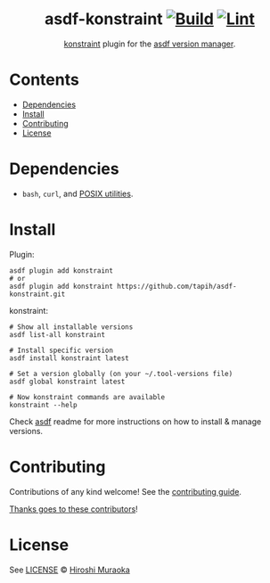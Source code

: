 <div align="center">

# asdf-konstraint [![Build](https://github.com/tapih/asdf-konstraint/actions/workflows/build.yml/badge.svg)](https://github.com/tapih/asdf-konstraint/actions/workflows/build.yml) [![Lint](https://github.com/tapih/asdf-konstraint/actions/workflows/lint.yml/badge.svg)](https://github.com/tapih/asdf-konstraint/actions/workflows/lint.yml)

[konstraint](https://github.com/plexsystems/konstraint/blob/main/docs/cli/konstraint.md) plugin for the [asdf version manager](https://asdf-vm.com).

</div>

# Contents

- [Dependencies](#dependencies)
- [Install](#install)
- [Contributing](#contributing)
- [License](#license)

# Dependencies

- `bash`, `curl`, and [POSIX utilities](https://pubs.opengroup.org/onlinepubs/9699919799/idx/utilities.html).

# Install

Plugin:

```shell
asdf plugin add konstraint
# or
asdf plugin add konstraint https://github.com/tapih/asdf-konstraint.git
```

konstraint:

```shell
# Show all installable versions
asdf list-all konstraint

# Install specific version
asdf install konstraint latest

# Set a version globally (on your ~/.tool-versions file)
asdf global konstraint latest

# Now konstraint commands are available
konstraint --help
```

Check [asdf](https://github.com/asdf-vm/asdf) readme for more instructions on how to
install & manage versions.

# Contributing

Contributions of any kind welcome! See the [contributing guide](contributing.md).

[Thanks goes to these contributors](https://github.com/tapih/asdf-konstraint/graphs/contributors)!

# License

See [LICENSE](LICENSE) © [Hiroshi Muraoka](https://github.com/tapih/)
